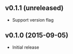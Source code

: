v0.1.1 (unreleased)
------------------

- Support version flag


v0.1.0 (2015-09-05)
------------------

- Initial release
